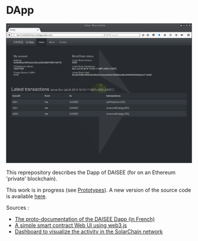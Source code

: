 # DApp

![DzApp screenshot](/images/DzApp.png)  

This reprepository describes the Dapp of DAISEE (for on an Ethereum 'private' blockchain). 

This work is in progress (see [Prototypes](https://github.com/DAISEE/Prototypes#prototype-v01)). A new version of the source code is available [here](https://github.com/DAISEE/DApp-v2).  

Sources :   
* [The proto-documentation of the DAISEE Dapp (in French)](https://hackpad.com/DAISEE-Design-Deploy-App-sTLyhw9iOaO)
* [A simple smart contract Web UI using web3.js](http://hypernephelist.com/2016/06/21/a-simple-smart-contract-ui-web3.html)
* [Dashboard to visualize the activity in the SolarChain network](https://github.com/tomconte/solarchain-dashboard)
